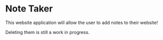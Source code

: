 # Note Taker

This website application will allow the user to add notes to their website!

Deleting them is still a work in progress.

